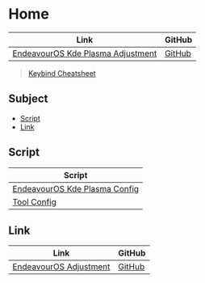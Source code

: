 

# Home

| Link | GitHub |
| ---- | ------ |
| [EndeavourOS Kde Plasma Adjustment](https://samwhelp.github.io/endeavouros-kde-plasma-adjustment/) | [GitHub](https://github.com/samwhelp/endeavouros-kde-plasma-adjustment) |


> [Keybind Cheatsheet](https://samwhelp.github.io/endeavouros-kde-plasma-adjustment/read/cheatsheet/keybind.html)




## Subject

* [Script](#script)
* [Link](#link)




## Script

| Script |
| ------ |
| [EndeavourOS Kde Plasma Config](https://github.com/samwhelp/endeavouros-kde-plasma-adjustment/tree/main/prototype/main/kde-config) |
| [Tool Config](https://github.com/samwhelp/endeavouros-adjustment/tree/main/prototype/main/tool-config/part) |




## Link

| Link | GitHub |
| ---- | ------ |
| [EndeavourOS Adjustment](https://samwhelp.github.io/endeavouros-adjustment/) | [GitHub](https://github.com/samwhelp/endeavouros-adjustment) |
